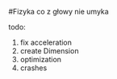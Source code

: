 #Fizyka co z głowy nie umyka

todo:
1. fix acceleration
1. create Dimension
1. optimization
1. crashes